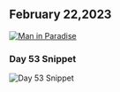 ## February 22,2023

[![Man in Paradise](https://raw.githubusercontent.com/linusjf/CIAY/main/February/jpgs/Day053.jpg)](https://youtu.be/Wc0WVznL-g0 "Man in Paradise")

### Day 53 Snippet

![Day 53 Snippet](https://raw.githubusercontent.com/linusjf/CIAY/refs/heads/main/February/jpgs/Day53Snippet.jpg)
